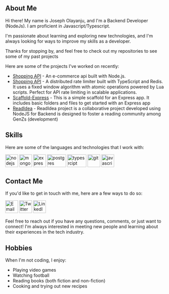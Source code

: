 ## About Me

Hi there! My name is Joseph Olayanju, and I'm a Backend Developer (NodeJs). I am proficient in Javascript/Typescript.

I'm passionate about learning and exploring new technologies, and I'm always looking for ways to improve my skills as a developer. 

Thanks for stopping by, and feel free to check out my repositories to see some of my past projects

Here are some of the projects I've worked on recently:

- [Shopping API](https://github.com/olayanju-1234/shopping) - An e-commerce api built with Node.js.
- [Shopping API](https://github.com/olayanju-1234/rate-limiter) - A distributed rate limiter built with TypeScript and Redis. It uses a fixed window algorithm with atomic operations powered by Lua scripts. Perfect for API rate limiting in scalable applications.
- [Scaffold-Express](https://github.com/Olayanju-1234/Scaffold-Express) - This is a simple scaffold for an Express app. It includes basic folders and files to get started with an Express app
- [ReadIdea](https://github.com/ReadIdeas/readIdea-backend) - ReadIdea project is a collaborative project developed using NodeJS for Backend is designed to foster a reading community among GenZs (development)

## Skills

Here are some of the languages and technologies that I work with:

<p align="left">
  <img src="https://www.vectorlogo.zone/logos/nodejs/nodejs-icon.svg" alt="nodejs" width="40" height="40"/>
  <img src="https://www.vectorlogo.zone/logos/mongodb/mongodb-icon.svg" alt="mongodb" width="40" height="40"/> 
  <img src="https://www.vectorlogo.zone/logos/expressjs/expressjs-icon.svg" alt="express" width="40" height="40"/> 
  <img src="https://www.vectorlogo.zone/logos/postgresql/postgresql-ar21.svg" alt="postgres" width="60" height="40"/> 
  <img src="https://www.vectorlogo.zone/logos/typescriptlang/typescriptlang-ar21.svg" alt="typesrcipt" width="60" height="40"/> 
  <img src="https://www.vectorlogo.zone/logos/git-scm/git-scm-icon.svg" alt="git" width="40" height="40"/> 
  <img src="https://www.vectorlogo.zone/logos/javascript/javascript-icon.svg" alt="javascript" width="40" height="40"/> 
</p>


## Contact Me

If you'd like to get in touch with me, here are a few ways to do so:

<p align="left">
  <a href="mailto:horlarhyanjuhjoseph@gmail.com" target="_blank"><img src="https://img.icons8.com/color/48/000000/email-sign.png" alt="Email" width="40" height="40"/></a>
  <a href="https://x/josepholayanju" target="_blank"><img src="https://img.icons8.com/color/48/000000/twitter--v1.png" alt="Twitter" width="40" height="40"/></a>
  <a href="https://www.linkedin.com/in/joseph-olayanju/" target="_blank"><img src="https://img.icons8.com/color/48/000000/linkedin.png" alt="LinkedIn" width="40" height="40"/></a>
</p>

Feel free to reach out if you have any questions, comments, or just want to connect! I'm always interested in meeting new people and learning about their experiences in the tech industry.


## Hobbies

When I'm not coding, I enjoy:

- Playing video games
- Watching football
- Reading books (both fiction and non-fiction)
- Cooking and trying out new recipes
